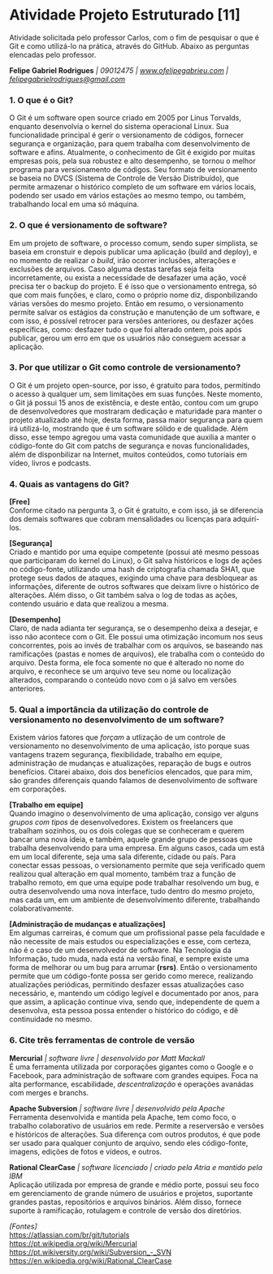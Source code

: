 # Atividade Projeto Estruturado [11]
Atividade solicitada pelo professor Carlos, com o fim de pesquisar o que é Git e como utilizá-lo na prática, através do GitHub. Abaixo as perguntas elencadas pelo professor.

**Felipe Gabriel Rodrigues** *| 09012475 | www.ofelipegabrieu.com | felipegabrielrodrigues@gmail.com*

### 1. O que é o Git?

O Git é um software open source criado em 2005 por Linus Torvalds, enquanto desenvolvia o kernel do sistema operacional Linux. Sua funcionalidade principal é gerir o versionamento de códigos, fornecer segurança e organização, para quem trabalha com desenvolvimento de software e afins. Atualmente, o conhecimento de Git é exigido por muitas empresas pois, pela sua robustez e alto desempenho, se tornou o melhor programa para versionamento de códigos.
Seu formato de versionamento se baseia no DVCS (Sistema de Controle de Versão Distribuído), que permite armazenar o histórico completo de um software em vários locais, podendo ser usado em vários estações ao mesmo tempo, ou também, trabalhando local em uma só máquina.

### 2. O que é versionamento de software?

Em um projeto de software, o processo comum, sendo super simplista, se baseia em cronstuir e depois publicar uma aplicação (build and deploy), e no momento de realizar o *build*, irão ocorrer inclusões, alterações e exclusões de arquivos. Caso alguma destas tarefas seja feita incorretamente, ou exista a necessidade de desafazer uma ação, você precisa ter o backup do projeto. E é isso que o versionamento entrega, só que com mais funções, e claro, como o próprio nome diz, disponbilizando várias versões do mesmo projeto.
Então em resumo, o versionamento permite salvar os estágios da construção e manutenção de um software, e com isso, é possível retrocer para versões anteriores, ou desfazer ações específicas, como: desfazer tudo o que foi alterado ontem, pois após publicar, gerou um erro em que os usuários não conseguem acessar a aplicação.

### 3. Por que utilizar o Git como controle de versionamento?

O Git é um projeto open-source, por isso, é gratuito para todos, permitindo o acesso à qualquer um, sem limitações em suas funções. Neste momento, o Git já possui 15 anos de existência, e deste então, contou com um grupo de desenvolvedores que mostraram dedicação e maturidade para manter o projeto atualizado até hoje, desta forma, passa maior segurança para quem irá utilizá-lo, mostrando que é um software sólido e de qualidade. Além disso, esse tempo agregou uma vasta comunidade que auxilia a manter o código-fonte do Git com patchs de segurança e novas funcionalidades, além de disponbilizar na Internet, muitos conteúdos, como tutoriais em vídeo, livros e podcasts.

### 4. Quais as vantagens do Git?

**[Free]**  
Conforme citado na pergunta 3, o Git é gratuito, e com isso, já se diferencia dos demais softwares que cobram mensalidades ou licenças para adquirí-los.

**[Segurança]**  
Criado e mantido por uma equipe competente (possui até mesmo pessoas que participaram do kernel do Linux), o Git salva históricos e logs de ações no código-fonte, utilizando uma hash de criptografia chamada SHA1, que protege seus dados de ataques, exigindo uma chave para desbloquear as informações, diferente de outros softwares que deixam livre o histórico de alterações. Além disso, o Git também salva o log de todas as ações, contendo usuário e data que realizou a mesma.

**[Desempenho]**  
Claro, de nada adianta ter segurança, se o desempenho deixa a desejar, e isso não acontece com o Git. Ele possui uma otimização incomum nos seus concorrentes, pois ao invés de trabalhar com os arquivos, se baseando nas ramificações (pastas e nomes de arquivos), ele trabalha com o conteúdo do arquivo. Desta forma, ele foca somente no que é alterado no nome do arquivo, e reconhece se um arquivo teve seu nome ou localização alterados, comparando o conteúdo novo com o já salvo em versões anteriores.

### 5. Qual a importância da utilização do controle de versionamento no desenvolvimento de um software?

Existem vários fatores que *forçam* a utlização de um controle de versionamento no desenvolvimento de uma aplicação, isto porque suas vantagens trazem segurança, flexibilidade, trabalho em equipe, administração de mudanças e atualizações, reparação de bugs e outros benefícios. Citarei abaixo, dois dos benefícios elencados, que para mim, são grandes diferençais quando falamos de desenvolvimento de software em corporações.

**[Trabalho em equipe]**  
Quando imagino o desenvolvimento de uma aplicação, consigo ver alguns *grupos com tipos* de desenvolvedores. Existem os freelancers que trabalham sozinhos, ou os dois colegas que se conheceram e querem bancar uma nova ideia, e também, aquele grande grupo de pessoas que trabalha desenvolvendo para uma empresa. Em alguns casos, cada um está em um local diferente, seja uma sala diferente, cidade ou país. Para conectar essas pessoas, o versionamento permite que seja verificado quem realizou qual alteração em qual momento, também traz a função de trabalho remoto, em que uma equipe pode trabalhar resolvendo um bug, e outra desenvolvendo uma nova interface, tudo dentro do mesmo projeto, mas cada um, em um ambiente de desenvolvimento diferente, trabalhando colaborativamente.

**[Administração de mudanças e atualizações]**  
Em algumas carreiras, é comum que um profissional passe pela faculdade e não necessite de mais estudos ou especializações e esse, com certeza, não é o caso de um desenvolvedor de software. Na Tecnologia da Informação, tudo muda, nada está na versão final, e sempre existe uma forma de melhorar ou um bug para arrumar **(rsrs)**. Então o versionamento permite que um código-fonte possa ser gerido como merece, realizando atualizações periódicas, permitindo desfazer essas atualizações caso necessário, e, mantendo um código legível e documentado por anos, para que assim, a aplicação continue viva, sendo que, independente de quem a desenvolva, esta pessoa possa entender o histórico do código, e dê continuidade no mesmo.


###  6. Cite três ferramentas de controle de versão

**Mercurial** *| software livre | desenvolvido por Matt Mackall*  
É uma ferramenta utilizada por corporações gigantes como o Google e o Facebook, para administração de software com grandes equipes. Foca na alta performance, escabilidade, *descentralização* e operações avanádas com merges e branchs.

**Apache Subversion** *| software livre | desenvolvido pela Apache*  
Ferramenta desenvolvida e mantida pela Apache, tem como foco, o trabalho colaborativo de usuários em rede. Permite a reserversão e versões e históricos de alterações. Sua diferença com outros produtos, é que pode ser usado para qualquer conjunto de arquivo, sendo eles código-fonte, imagens, edições de fotos e vídeos, e outros.

**Rational ClearCase** *| software licenciado | criado pela Atria e mantido pela IBM*  
Aplicação utilizada por empresa de grande e médio porte, possui seu foco em gerenciamento de grande número de usuários e projetos, suportante grandes pastas, repositórios e arquivos binários. Além disso, fornece suporte à ramificação, rotulagem e controle de versão dos diretórios.


*[Fontes]*  
https://atlassian.com/br/git/tutorials  
https://pt.wikipedia.org/wiki/Mercurial  
https://pt.wikiversity.org/wiki/Subversion_-_SVN  
https://en.wikipedia.org/wiki/Rational_ClearCase
